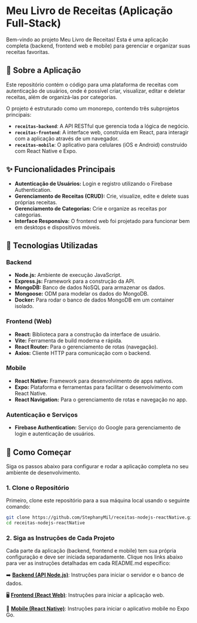 # Meu Livro de Receitas (Aplicação Full-Stack)

Bem-vindo ao projeto Meu Livro de Receitas! Esta é uma aplicação completa (backend, frontend web e mobile) para gerenciar e organizar suas receitas favoritas.

## 📜 Sobre a Aplicação

Este repositório contém o código para uma plataforma de receitas com autenticação de usuários, onde é possível criar, visualizar, editar e deletar receitas, além de organizá-las por categorias.

O projeto é estruturado como um monorepo, contendo três subprojetos principais:
- **`receitas-backend`**: A API RESTful que gerencia toda a lógica de negócio.
- **`receitas-frontend`**: A interface web, construída em React, para interagir com a aplicação através de um navegador.
- **`receitas-mobile`**: O aplicativo para celulares (iOS e Android) construído com React Native e Expo.

## ✨ Funcionalidades Principais

- **Autenticação de Usuários:** Login e registro utilizando o Firebase Authentication.
- **Gerenciamento de Receitas (CRUD):** Crie, visualize, edite e delete suas próprias receitas.
- **Gerenciamento de Categorias:** Crie e organize as receitas por categorias.
- **Interface Responsiva:** O frontend web foi projetado para funcionar bem em desktops e dispositivos móveis.

## 🚀 Tecnologias Utilizadas

### **Backend**
- **Node.js:** Ambiente de execução JavaScript.
- **Express.js:** Framework para a construção da API.
- **MongoDB:** Banco de dados NoSQL para armazenar os dados.
- **Mongoose:** ODM para modelar os dados do MongoDB.
- **Docker:** Para rodar o banco de dados MongoDB em um container isolado.

### **Frontend (Web)**
- **React:** Biblioteca para a construção da interface de usuário.
- **Vite:** Ferramenta de build moderna e rápida.
- **React Router:** Para o gerenciamento de rotas (navegação).
- **Axios:** Cliente HTTP para comunicação com o backend.

### **Mobile**
- **React Native:** Framework para desenvolvimento de apps nativos.
- **Expo:** Plataforma e ferramentas para facilitar o desenvolvimento com React Native.
- **React Navigation:** Para o gerenciamento de rotas e navegação no app.

### **Autenticação e Serviços**
- **Firebase Authentication:** Serviço do Google para gerenciamento de login e autenticação de usuários.

## 🏁 Como Começar

Siga os passos abaixo para configurar e rodar a aplicação completa no seu ambiente de desenvolvimento.

### 1. Clone o Repositório
Primeiro, clone este repositório para a sua máquina local usando o seguinte comando:
```bash
git clone https://github.com/StephanyMil/receitas-nodejs-reactNative.git
cd receitas-nodejs-reactNative
```

### 2. Siga as Instruções de Cada Projeto
Cada parte da aplicação (backend, frontend e mobile) tem sua própria configuração e deve ser iniciada separadamente. Clique nos links abaixo para ver as instruções detalhadas em cada README.md específico:

➡️ [**Backend (API Node.js)**](https://github.com/StephanyMil/receitas-nodejs-reactNative/receitas-backend/README.md): Instruções para iniciar o servidor e o banco de dados.

🖥️ [**Frontend (React Web)**](https://github.com/StephanyMil/receitas-nodejs-reactNative/receitas-frontend/README.md): Instruções para iniciar a aplicação web.

📱 [**Mobile (React Native)**](https://github.com/StephanyMil/receitas-nodejs-reactNative/receitas-mobile/README.md): Instruções para iniciar o aplicativo mobile no Expo Go.